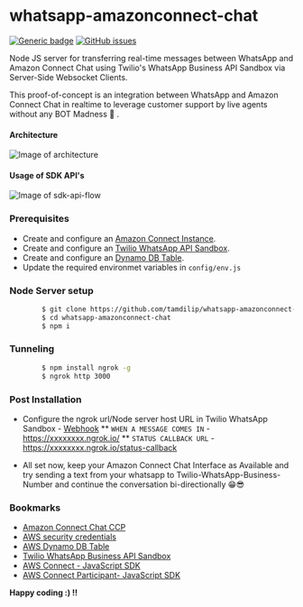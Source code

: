 # whatsapp-amazonconnect-chat
[![Generic badge](https://img.shields.io/badge/Build-Passing-blue.svg)]() [![GitHub issues](https://img.shields.io/github/issues/Naereen/StrapDown.js.svg)](https://GitHub.com/Naereen/StrapDown.js/issues/)

Node JS server for transferring real-time messages between WhatsApp and Amazon Connect Chat using Twilio's WhatsApp Business API Sandbox via Server-Side Websocket Clients.

This proof-of-concept is an integration between WhatsApp and Amazon Connect Chat in realtime to leverage customer support by live agents without any BOT Madness 🤪 .

#### Architecture
![Image of architecture](https://raw.githubusercontent.com/tamdilip/whatsapp-amazonconnect-chat/master/docs/WhatsApp-AmazonConnect.jpg)

#### Usage of SDK API's 
![Image of sdk-api-flow](https://raw.githubusercontent.com/tamdilip/whatsapp-amazonconnect-chat/master/docs/SDK-API-FLOW.png)

### Prerequisites
* Create and configure an [Amazon Connect Instance](https://console.aws.amazon.com/connect/onboarding).
* Create and configure an [Twilio WhatsApp API Sandbox](https://www.twilio.com/console/sms/whatsapp/sandbox).
* Create and configure an [Dynamo DB Table](https://console.aws.amazon.com/dynamodb/home?region=us-east-1#create-table:).
* Update the required environmet variables in `config/env.js`

### Node Server setup

```sh
        $ git clone https://github.com/tamdilip/whatsapp-amazonconnect-chat.git
        $ cd whatsapp-amazonconnect-chat
        $ npm i
```

### Tunneling 
```sh
        $ npm install ngrok -g
        $ ngrok http 3000
```

### Post Installation
* Configure the ngrok url/Node server host URL in Twilio WhatsApp Sandbox - [Webhook](https://www.twilio.com/console/sms/whatsapp/sandbox)
** `WHEN A MESSAGE COMES IN` - https://xxxxxxxx.ngrok.io/
** `STATUS CALLBACK URL` - https://xxxxxxxx.ngrok.io/status-callback

* All set now, keep your Amazon Connect Chat Interface as Available and try sending a text from your whatsapp to Twilio-WhatsApp-Business-Number and continue the conversation bi-directionally 😁😎

### Bookmarks
* [Amazon Connect Chat CCP](https://dilip-chat-dev.awsapps.com/connect/login)
* [AWS security credentials](https://console.aws.amazon.com/iam/home?#/security_credentials)
* [AWS Dynamo DB Table](https://console.aws.amazon.com/dynamodb/home?region=us-east-1#tables:selected=whatsappconnect;tab=items)
* [Twilio WhatsApp Business API Sandbox](https://www.twilio.com/console/sms/whatsapp/sandbox)
* [AWS Connect - JavaScript SDK](https://docs.aws.amazon.com/AWSJavaScriptSDK/latest/AWS/Connect.html)
* [AWS Connect Participant- JavaScript SDK](https://docs.aws.amazon.com/AWSJavaScriptSDK/latest/AWS/ConnectParticipant.html)




**Happy coding :) !!**
